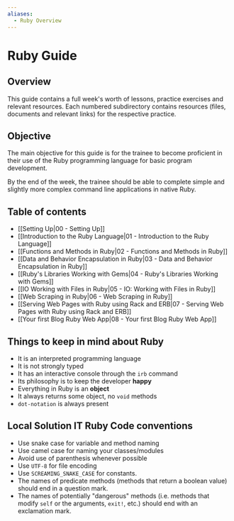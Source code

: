 ```yaml
---
aliases:
  - Ruby Overview
---
```

# Ruby Guide

## Overview

This guide contains a full week's worth of lessons, practice exercises and relevant resources. Each numbered subdirectory contains resources (files, documents and relevant links) for the respective practice.

## Objective

The main objective for this guide is for the trainee to become proficient in their use of the Ruby programming language for basic program development.

By the end of the week, the trainee should be able to complete simple and slightly more complex command line applications in native Ruby.

## Table of contents

* [[Setting Up|00 - Setting Up]]
* [[Introduction to the Ruby Language|01 - Introduction to the Ruby Language]]
* [[Functions and Methods in Ruby|02 - Functions and Methods in Ruby]]
* [[Data and Behavior Encapsulation in Ruby|03 - Data and Behavior Encapsulation in Ruby]]
* [[Ruby's Libraries Working with Gems|04 - Ruby's Libraries Working with Gems]]
* [[IO Working with Files in Ruby|05 - IO: Working with Files in Ruby]]
* [[Web Scraping in Ruby|06 - Web Scraping in Ruby]]
* [[Serving Web Pages with Ruby using Rack and ERB|07 - Serving Web Pages with Ruby using Rack and ERB]]
* [[Your first Blog Ruby Web App|08 - Your first Blog Ruby Web App]]

## Things to keep in mind about Ruby

* It is an interpreted programming language
* It is not strongly typed
* It has an interactive console through the `irb` command
* Its philosophy is to keep the developer **happy**
* Everything in Ruby is an **object**
* It always returns some object, no `void` methods
* `dot-notation` is always present

## Local Solution IT Ruby Code conventions

* Use snake case for variable and method naming
* Use camel case for naming your classes/modules
* Avoid use of parenthesis whenever possible
* Use `UTF-8` for file encoding
* Use `SCREAMING_SNAKE_CASE` for constants.
* The names of predicate methods (methods that return a boolean value)
  should end in a question mark.
* The names of potentially "dangerous" methods (i.e. methods that modify `self` or the
  arguments, `exit!`, etc.) should end with an exclamation mark.